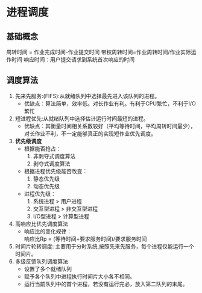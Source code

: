 
# 进程调度
## 基础概念
   周转时间 = 作业完成时间-作业提交时间
   带权周转时间=作业周转时间/作业实际运作时间
   响应时间：用户提交请求到系统首次响应的时间

## 调度算法
   1. 先来先服务:(FIFS):从就绪队列中选择最先进入该队列的进程。
      - 优缺点：算法简单，效率低。对长作业有利。有利于CPU繁忙，不利于I/O繁忙   
   2. 短进程优先:从就绪队列中选择估计运行时间最短的进程。
      - 优缺点：其衡量时间相关系数较好（平均等待时间，平均周转时间最少），对长作业不利，不一定能够真正的实现短作业优先调度。   
   3. __优先级调度__
      - 根据能否抢占：   
        1. 非剥夺式调度算法
        2. 剥夺式调度算法
      - 根据进程优先级能否改变：
        1. 静态优先级
        2. 动态优先级
      - 进程优先级：
        1. 系统进程 > 用户进程
        2.  交互型进程 > 非交互型进程
        3. I/O型进程 > 计算型进程
   4. 高响应比优先调度算法
        - 响应比的变化规律：   
       响应比Rp = (等待时间+要求服务时间)/要求服务时间
   5. 时间片轮转调度:
     主要用于分时系统,按照先来先服务，每个进程仅能运行一个时间片。
   6. 多级反馈队列调度算法
       - 设置了多个就绪队列
       - 赋予各个队列中进程执行时间片大小各不相同。
       - 运行当前队列中的首个进程，若没有运行完必，放入第二队列的末尾。